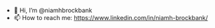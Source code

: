 - 👋 Hi, I’m @niamhbrockbank
- 📫 How to reach me: https://www.linkedin.com/in/niamh-brockbank/ 

<!---
niamhbrockbank/niamhbrockbank is a ✨ special ✨ repository because its `README.md` (this file) appears on your GitHub profile.
You can click the Preview link to take a look at your changes.
--->
